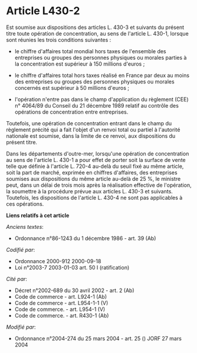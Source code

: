 # Article L430-2

Est soumise aux dispositions des articles L. 430-3 et suivants du présent titre toute opération de concentration, au sens de
l'article L. 430-1, lorsque sont réunies les trois conditions suivantes :

- le chiffre d'affaires total mondial hors taxes de l'ensemble des entreprises ou groupes des personnes physiques ou morales
parties à la concentration est supérieur à 150 millions d'euros ;

- le chiffre d'affaires total hors taxes réalisé en France par deux au moins des entreprises ou groupes des personnes
physiques ou morales concernés est supérieur à 50 millions d'euros ;

- l'opération n'entre pas dans le champ d'application du règlement (CEE) n° 4064/89 du Conseil du 21 décembre 1989 relatif au
contrôle des opérations de concentration entre entreprises.

Toutefois, une opération de concentration entrant dans le champ du règlement précité qui a fait l'objet d'un renvoi total ou
partiel à l'autorité nationale est soumise, dans la limite de ce renvoi, aux dispositions du présent titre.

Dans les départements d'outre-mer, lorsqu'une opération de concentration au sens de l'article L. 430-1 a pour effet de porter
soit la surface de vente telle que définie à l'article L. 720-4 au-delà du seuil fixé au même article, soit la part de
marché, exprimée en chiffres d'affaires, des entreprises soumises aux dispositions du même article au-delà de 25 %, le
ministre peut, dans un délai de trois mois après la réalisation effective de l'opération, la soumettre à la procédure prévue
aux articles L. 430-3 et suivants. Toutefois, les dispositions de l'article L. 430-4 ne sont pas applicables à ces
opérations.

**Liens relatifs à cet article**

_Anciens textes_:

  - Ordonnance n°86-1243 du 1 décembre 1986 - art. 39 (Ab)

_Codifié par_:

  - Ordonnance 2000-912 2000-09-18
  - Loi n°2003-7 2003-01-03 art. 50 I (ratification)

_Cité par_:

  - Décret n°2002-689 du 30 avril 2002 - art. 2 (Ab)
  - Code de commerce - art. L924-1 (Ab)
  - Code de commerce - art. L954-1-1 (V)
  - Code de commerce. - art. L954-1 (V)
  - Code de commerce. - art. R430-1 (Ab)

_Modifié par_:

  - Ordonnance n°2004-274 du 25 mars 2004 - art. 25 () JORF 27 mars 2004
